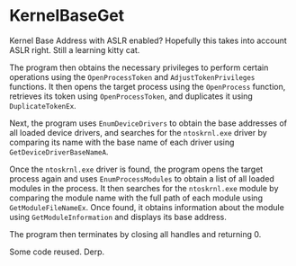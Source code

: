 # KernelBaseGet
Kernel Base Address with ASLR enabled? Hopefully this takes into account ASLR right. Still a learning kitty cat.


The program then obtains the necessary privileges to perform certain operations using the `OpenProcessToken` and `AdjustTokenPrivileges` functions. It then opens the target process using the `OpenProcess` function, retrieves its token using `OpenProcessToken`, and duplicates it using `DuplicateTokenEx`.

Next, the program uses `EnumDeviceDrivers` to obtain the base addresses of all loaded device drivers, and searches for the `ntoskrnl.exe` driver by comparing its name with the base name of each driver using `GetDeviceDriverBaseNameA`.

Once the `ntoskrnl.exe` driver is found, the program opens the target process again and uses `EnumProcessModules` to obtain a list of all loaded modules in the process. It then searches for the `ntoskrnl.exe` module by comparing the module name with the full path of each module using `GetModuleFileNameEx`. Once found, it obtains information about the module using `GetModuleInformation` and displays its base address.

The program then terminates by closing all handles and returning 0.


Some code reused.
Derp.

